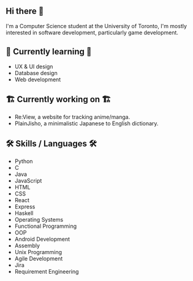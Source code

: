 ## Hi there 👋
I'm a Computer Science student at the University of Toronto, I'm mostly interested in software development, particularly game development.

## 📖 Currently learning 📖
- UX & UI design
- Database design
- Web development

## 🏗️ Currently working on 🏗️
- Re:View, a website for tracking anime/manga.
- PlainJisho, a minimalistic Japanese to English dictionary.

## 🛠️ Skills / Languages 🛠️
- Python
- C
- Java
- JavaScript
- HTML
- CSS
- React
- Express
- Haskell
- Operating Systems
- Functional Programming
- OOP
- Android Development
- Assembly
- Unix Programming
- Agile Development
- Jira
- Requirement Engineering
